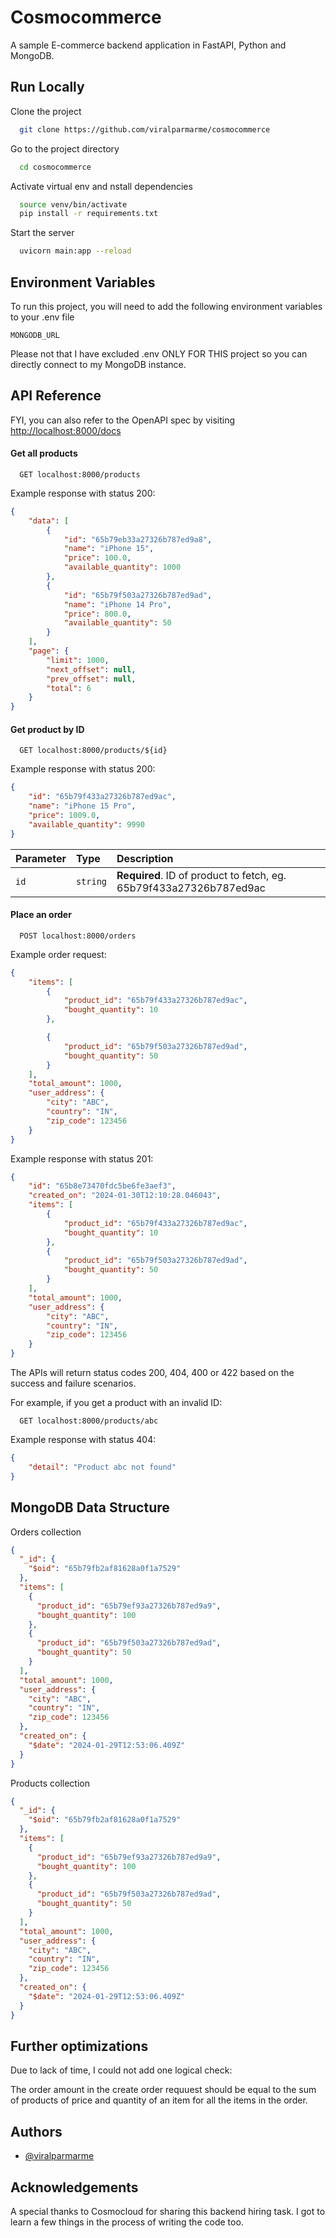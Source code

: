 
# Cosmocommerce

A sample E-commerce backend application in FastAPI, Python and MongoDB.


## Run Locally

Clone the project

```bash
  git clone https://github.com/viralparmarme/cosmocommerce
```

Go to the project directory

```bash
  cd cosmocommerce
```

Activate virtual env and nstall dependencies

```bash
  source venv/bin/activate
  pip install -r requirements.txt
```

Start the server

```bash
  uvicorn main:app --reload
```


## Environment Variables

To run this project, you will need to add the following environment variables to your .env file

`MONGODB_URL`

Please not that I have excluded .env ONLY FOR THIS project so you can directly connect to my MongoDB instance.

## API Reference

FYI, you can also refer to the OpenAPI spec by visiting [http://localhost:8000/docs](http://localhost:8000/docs)

#### Get all products

```http
  GET localhost:8000/products
```
Example response with status 200:
```json
{
    "data": [
        {
            "id": "65b79eb33a27326b787ed9a8",
            "name": "iPhone 15",
            "price": 100.0,
            "available_quantity": 1000
        },
        {
            "id": "65b79f503a27326b787ed9ad",
            "name": "iPhone 14 Pro",
            "price": 800.0,
            "available_quantity": 50
        }
    ],
    "page": {
        "limit": 1000,
        "next_offset": null,
        "prev_offset": null,
        "total": 6
    }
}
```

#### Get product by ID

```http
  GET localhost:8000/products/${id}
```
Example response with status 200:
```json
{
    "id": "65b79f433a27326b787ed9ac",
    "name": "iPhone 15 Pro",
    "price": 1009.0,
    "available_quantity": 9990
}
```

| Parameter | Type     | Description                       |
| :-------- | :------- | :-------------------------------- |
| `id`      | `string` | **Required**. ID of product to fetch, eg. 65b79f433a27326b787ed9ac |


#### Place an order

```http
  POST localhost:8000/orders
```

Example order request:
```json
{
    "items": [
        {
            "product_id": "65b79f433a27326b787ed9ac",
            "bought_quantity": 10
        },

        {
            "product_id": "65b79f503a27326b787ed9ad",
            "bought_quantity": 50
        }
    ],
    "total_amount": 1000,
    "user_address": {
        "city": "ABC",
        "country": "IN",
        "zip_code": 123456
    }
}
```
Example response with status 201:
```json
{
    "id": "65b8e73470fdc5be6fe3aef3",
    "created_on": "2024-01-30T12:10:28.046043",
    "items": [
        {
            "product_id": "65b79f433a27326b787ed9ac",
            "bought_quantity": 10
        },
        {
            "product_id": "65b79f503a27326b787ed9ad",
            "bought_quantity": 50
        }
    ],
    "total_amount": 1000,
    "user_address": {
        "city": "ABC",
        "country": "IN",
        "zip_code": 123456
    }
}
```

The APIs will return status codes 200, 404, 400 or 422 based on the success and failure scenarios.

For example, if you get a product with an invalid ID:
```http
  GET localhost:8000/products/abc
```
Example response with status 404:
```json
{
    "detail": "Product abc not found"
}
```

## MongoDB Data Structure

Orders collection
```json
{
  "_id": {
    "$oid": "65b79fb2af81628a0f1a7529"
  },
  "items": [
    {
      "product_id": "65b79ef93a27326b787ed9a9",
      "bought_quantity": 100
    },
    {
      "product_id": "65b79f503a27326b787ed9ad",
      "bought_quantity": 50
    }
  ],
  "total_amount": 1000,
  "user_address": {
    "city": "ABC",
    "country": "IN",
    "zip_code": 123456
  },
  "created_on": {
    "$date": "2024-01-29T12:53:06.409Z"
  }
}
```

Products collection
```json
{
  "_id": {
    "$oid": "65b79fb2af81628a0f1a7529"
  },
  "items": [
    {
      "product_id": "65b79ef93a27326b787ed9a9",
      "bought_quantity": 100
    },
    {
      "product_id": "65b79f503a27326b787ed9ad",
      "bought_quantity": 50
    }
  ],
  "total_amount": 1000,
  "user_address": {
    "city": "ABC",
    "country": "IN",
    "zip_code": 123456
  },
  "created_on": {
    "$date": "2024-01-29T12:53:06.409Z"
  }
}
```

## Further optimizations

Due to lack of time, I could not add one logical check: 

The order amount in the create order requuest should be equal to the sum of products of price and quantity of an item for all the items in the order.
## Authors

- [@viralparmarme](https://github.com/viralparmarme)


## Acknowledgements

 A special thanks to Cosmocloud for sharing this backend hiring task. I got to learn a few things in the process of writing the code too.

